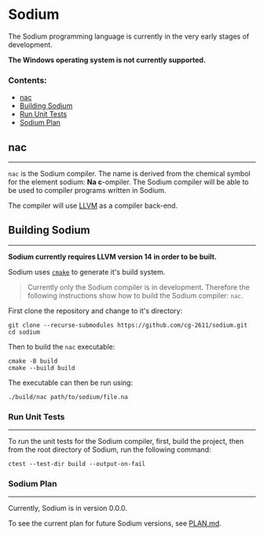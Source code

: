# Sodium
The Sodium programming language is currently in the very early stages of development.

**The Windows operating system is not currently supported.**

### Contents:
- [nac](#nac)
- [Building Sodium](#building-sodium)
- [Run Unit Tests](#run-unit-tests)
- [Sodium Plan](#sodium-plan)

## nac
---
`nac` is the Sodium compiler. The name is derived from the chemical symbol for the element sodium: **Na c**-ompiler. The Sodium compiler will be able to be used to compiler programs written in Sodium.

The compiler will use [LLVM](https://github.com/llvm/llvm-project) as a compiler back-end.

## Building Sodium
---
**Sodium currently requires LLVM version 14 in order to be built.**

Sodium uses [`cmake`](https://cmake.org/) to generate it's build system.

> Currently only the Sodium compiler is in development. Therefore the following instructions show how to build the Sodium compiler: `nac`.

First clone the repository and change to it's directory:
```
git clone --recurse-submodules https://github.com/cg-2611/sodium.git
cd sodium
```
Then to build the `nac` executable:
```
cmake -B build
cmake --build build
```
The executable can then be run using:
```
./build/nac path/to/sodium/file.na
```

### Run Unit Tests
---
To run the unit tests for the Sodium compiler, first, build the project, then from the root directory of Sodium, run the following command:
```
ctest --test-dir build --output-on-fail
```

### Sodium Plan
---
Currently, Sodium is in version 0.0.0.

To see the current plan for future Sodium versions, see [PLAN.md](./PLAN.md).
